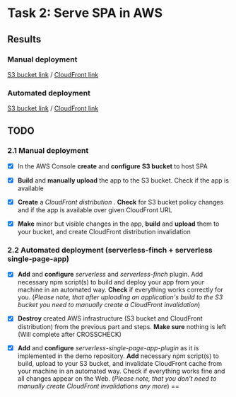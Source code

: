 # Task 2: Serve SPA in AWS

## Results

### Manual deployment

[S3 bucket link](http://rs-aws-app.s3-website-eu-west-1.amazonaws.com/) / [CloudFront link](https://dc5iymr3p5a9f.cloudfront.net/)

### Automated deployment

[S3 bucket link](http://rs-aws-app-auto.s3-website-eu-west-1.amazonaws.com/) / [CloudFront link](https://d1i3djc1goffjb.cloudfront.net/)

## TODO

### 2.1 Manual deployment

- [x] In the AWS Console **create** and **configure** **S3 bucket** to host SPA

- [x] **Build** and **manually upload** the app to the S3 bucket. Check if the app is available

- [x] **Create** a _CloudFront distribution_ . **Check** for S3 bucket policy changes and if the app is available over given CloudFront URL

- [x] **Make** minor but visible changes in the app, **build** and **upload** them to your bucket, and create CloudFront distribution invalidation

### 2.2 Automated deployment (serverless-finch + serverless single-page-app)

- [x]  **Add** and **configure** _serverless_ and _serverless-finch_ plugin. Add necessary npm script(s) to build and deploy your app from your machine in an automated way. **Check** if everything works correctly for you. (_Please note, that after uploading an application's build to the S3 bucket you need to manually create a CloudFront invalidation_)

- [x] **Destroy** created AWS infrastructure (S3 bucket and CloudFront distribution) from the previous part and steps. **Make sure** nothing is left (Will complete after CROSSCHECK)

- [x] **Add** and **configure** _serverless-single-page-app-plugin_ as it is implemented in the demo repository. **Add** necessary npm script(s) to build, upload to your S3 bucket, and invalidate CloudFront cache from your machine in an automated way. Check if everything works fine and all changes appear on the Web. (_Please note, that you don’t need to manually create CloudFront invalidations any more_)
== 
